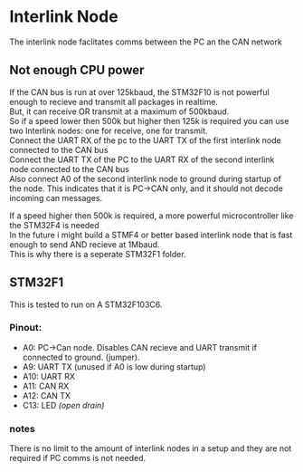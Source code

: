 # Interlink Node
The interlink node faclitates comms between the PC an the CAN network


## Not enough CPU power
If the CAN bus is run at over 125kbaud, the STM32F10 is not powerful enough to recieve and transmit all packages in realtime.  
But, it can receive OR transmit at a maximum of 500kbaud.  
So if a speed lower then 500k but higher then 125k is required you can use two Interlink nodes: one for receive, one for transmit.  
Connect the UART RX of the pc to the UART TX of the first interlink node connected to the CAN bus  
Connect the UART TX of the PC to the UART RX of the second interlink node connected to the CAN bus  
Also connect A0 of the second interlink node to ground during startup of the node. This indicates that it is PC->CAN only, and it should not decode incoming can messages.  

If a speed higher then 500k is required, a more powerful microcontroller like the STM32F4 is needed  
In the future i might build a STMF4 or better based interlink node that is fast enough to send AND recieve at 1Mbaud.  
This is why there is a seperate STM32F1 folder.  

## STM32F1
This is tested to run on A STM32F103C6.  

### Pinout:
- A0: PC->Can node. Disables CAN recieve and UART transmit if connected to ground. (jumper).  
- A9: UART TX (unused if A0 is low during startup)  
- A10: UART RX  
- A11: CAN RX  
- A12: CAN TX  
- C13: LED _(open drain)_  



### notes
There is no limit to the amount of interlink nodes in a setup and they are not required if PC comms is not needed.  

